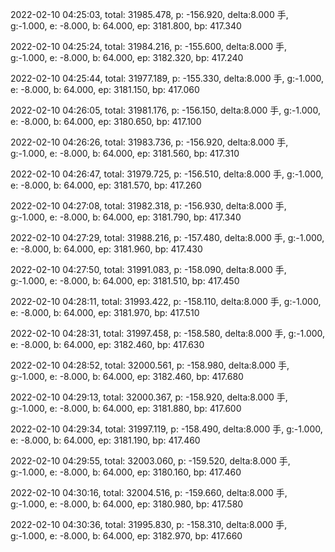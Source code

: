 2022-02-10 04:25:03, total: 31985.478, p: -156.920, delta:8.000 手, g:-1.000, e: -8.000, b: 64.000, ep: 3181.800, bp: 417.340

2022-02-10 04:25:24, total: 31984.216, p: -155.600, delta:8.000 手, g:-1.000, e: -8.000, b: 64.000, ep: 3182.320, bp: 417.240

2022-02-10 04:25:44, total: 31977.189, p: -155.330, delta:8.000 手, g:-1.000, e: -8.000, b: 64.000, ep: 3181.150, bp: 417.060

2022-02-10 04:26:05, total: 31981.176, p: -156.150, delta:8.000 手, g:-1.000, e: -8.000, b: 64.000, ep: 3180.650, bp: 417.100

2022-02-10 04:26:26, total: 31983.736, p: -156.920, delta:8.000 手, g:-1.000, e: -8.000, b: 64.000, ep: 3181.560, bp: 417.310

2022-02-10 04:26:47, total: 31979.725, p: -156.510, delta:8.000 手, g:-1.000, e: -8.000, b: 64.000, ep: 3181.570, bp: 417.260

2022-02-10 04:27:08, total: 31982.318, p: -156.930, delta:8.000 手, g:-1.000, e: -8.000, b: 64.000, ep: 3181.790, bp: 417.340

2022-02-10 04:27:29, total: 31988.216, p: -157.480, delta:8.000 手, g:-1.000, e: -8.000, b: 64.000, ep: 3181.960, bp: 417.430

2022-02-10 04:27:50, total: 31991.083, p: -158.090, delta:8.000 手, g:-1.000, e: -8.000, b: 64.000, ep: 3181.510, bp: 417.450

2022-02-10 04:28:11, total: 31993.422, p: -158.110, delta:8.000 手, g:-1.000, e: -8.000, b: 64.000, ep: 3181.970, bp: 417.510

2022-02-10 04:28:31, total: 31997.458, p: -158.580, delta:8.000 手, g:-1.000, e: -8.000, b: 64.000, ep: 3182.460, bp: 417.630

2022-02-10 04:28:52, total: 32000.561, p: -158.980, delta:8.000 手, g:-1.000, e: -8.000, b: 64.000, ep: 3182.460, bp: 417.680

2022-02-10 04:29:13, total: 32000.367, p: -158.920, delta:8.000 手, g:-1.000, e: -8.000, b: 64.000, ep: 3181.880, bp: 417.600

2022-02-10 04:29:34, total: 31997.119, p: -158.490, delta:8.000 手, g:-1.000, e: -8.000, b: 64.000, ep: 3181.190, bp: 417.460

2022-02-10 04:29:55, total: 32003.060, p: -159.520, delta:8.000 手, g:-1.000, e: -8.000, b: 64.000, ep: 3180.160, bp: 417.460

2022-02-10 04:30:16, total: 32004.516, p: -159.660, delta:8.000 手, g:-1.000, e: -8.000, b: 64.000, ep: 3180.980, bp: 417.580

2022-02-10 04:30:36, total: 31995.830, p: -158.310, delta:8.000 手, g:-1.000, e: -8.000, b: 64.000, ep: 3182.970, bp: 417.660